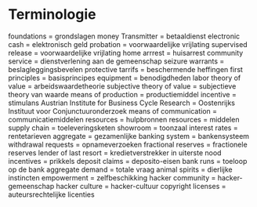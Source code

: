 # Terminologie
foundations = grondslagen
money Transmitter = betaaldienst
electronic cash = elektronisch geld
probation = voorwaardelijke vrijlating
supervised release = voorwaardelijke vrijlating
home arrrest = huisarrest
community service = dienstverlening aan de gemeenschap
seizure warrants = beslagleggingsbevelen
protective tarrifs = beschermende heffingen
first principles = basisprincipes
equipment = benodigdheden
labor theory of value = arbeidswaardetheorie
subjective theory of value = subjectieve theory van waarde
means of production = productiemiddel
incentive = stimulans
Austrian Institute for Business Cycle Research = Oostenrijks Instituut voor Conjunctuuronderzoek
means of communication = communicatiemiddelen
resources = hulpbronnen
resources = middelen
supply chain = toeleveringsketen
showroom = toonzaal
interest rates = rentetarieven
aggregate = gezamenlijke
banking system = bankensysteem
withdrawal requests = opnameverzoeken
fractional reserves = fractionele reserves
lender of last resort = kredietverstrekker in uiterste nood
incentives = prikkels
deposit claims = deposito-eisen
bank runs = toeloop op de bank
aggregate demand = totale vraag
animal spirits = dierlijke instincten
empowerment = zelfbeschikking
hacker community = hacker-gemeenschap
hacker culture = hacker-cultuur
copyright licenses = auteursrechtelijke licenties
